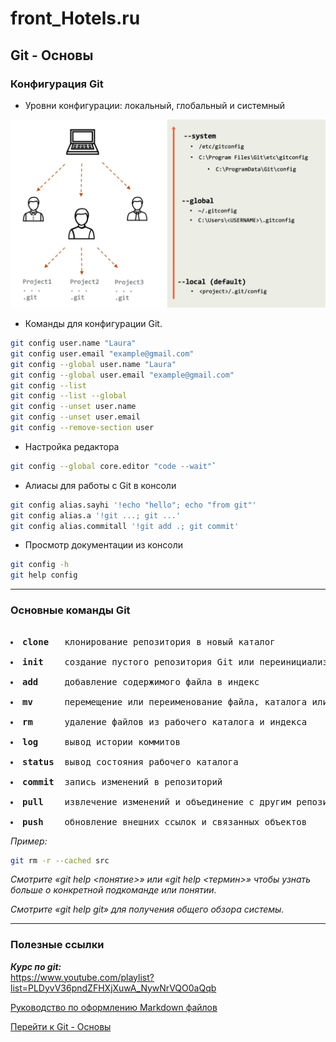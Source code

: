 # front_Hotels.ru

## <a id="title1">Git - Основы</a> 


### Конфигурация Git

   - Уровни конфигурации: локальный, глобальный и системный
   
   ![Уровни конфигурации](https://github.com/lbmergenova/front_Hotels.ru/blob/main/config_level.png)
   - Команды для конфигурации Git.
``` bash
git config user.name "Laura"
git config user.email "example@gmail.com"
git config --global user.name "Laura"
git config --global user.email "example@gmail.com"
git config --list
git config --list --global
git config --unset user.name
git config --unset user.email
git config --remove-section user
```
   - Настройка редактора
``` bash
git config --global core.editor "code --wait"`
```
   - Алиасы для работы с Git в консоли
``` bash
git config alias.sayhi '!echo "hello"; echo "from git"'
git config alias.a '!git ...; git ...'
git config alias.commitall '!git add .; git commit'
```
   - Просмотр документации из консоли
``` bash
git config -h
git help config
```
---
### Основные команды Git


<pre>
    <li><b>clone</b>   клонирование репозитория в новый каталог
    <li><b>init</b>    создание пустого репозитория Git или переинициализация существующего
    <li><b>add</b>     добавление содержимого файла в индекс
    <li><b>mv</b>      перемещение или переименование файла, каталога или символьной ссылки
    <li><b>rm</b>      удаление файлов из рабочего каталога и индекса
    <li><b>log</b>     вывод истории коммитов
    <li><b>status</b>  вывод состояния рабочего каталога
    <li><b>commit</b>  запись изменений в репозиторий
    <li><b>pull</b>    извлечение изменений и объединение с другим репозиторием или локальной веткой
    <li><b>push</b>    обновление внешних ссылок и связанных объектов
</pre>


*Пример:*
``` bash
git rm -r --cached src
```

*Смотрите «git help <понятие>»
или «git help <термин>» чтобы узнать больше о конкретной подкоманде
или понятии.*

*Смотрите «git help git» для получения общего обзора системы.*

---

### Полезные ссылки

***Курс по git:***  
<https://www.youtube.com/playlist?list=PLDyvV36pndZFHXjXuwA_NywNrVQO0aQqb>

[Руководство по оформлению Markdown файлов](https://gist.github.com/Jekins/2bf2d0638163f1294637#some-title-1)

[Перейти к Git - Основы](#title1)
